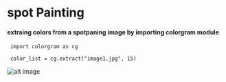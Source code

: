 ﻿# spot Painting
#### extraing colors from a spotpaning image by importing colorgram module 
```
 import colorgram as cg
 
 color_list = cg.extract("image1.jpg", 15)
 ```
 
![alt image](https://cdn.sanity.io/images/dqllnil6/production/537b6eca8c43b46982da4c2af786fb1124592d0a-1200x995.jpg?w=828&q=60&auto=format)
